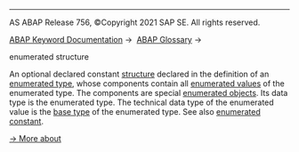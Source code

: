  

* * *

AS ABAP Release 756, ©Copyright 2021 SAP SE. All rights reserved.

[ABAP Keyword Documentation](javascript:call_link\('abenabap.htm'\)) →  [ABAP Glossary](javascript:call_link\('abenabap_glossary.htm'\)) → 

enumerated structure

An optional declared constant [structure](javascript:call_link\('abenconstant_glosry.htm'\) "Glossary Entry") declared in the definition of an [enumerated type](javascript:call_link\('abenenumerated_type_glosry.htm'\) "Glossary Entry"), whose components contain all [enumerated values](javascript:call_link\('abenenumerated_value_glosry.htm'\) "Glossary Entry") of the enumerated type. The components are special [enumerated objects](javascript:call_link\('abenenumerated_object_glosry.htm'\) "Glossary Entry"). Its data type is the enumerated type. The technical data type of the enumerated value is the [base type](javascript:call_link\('abenbase_type_glosry.htm'\) "Glossary Entry") of the enumerated type. See also [enumerated constant](javascript:call_link\('abenenumerated_constant_glosry.htm'\) "Glossary Entry").

[→ More about](javascript:call_link\('abenenumerated_types_usage.htm'\))